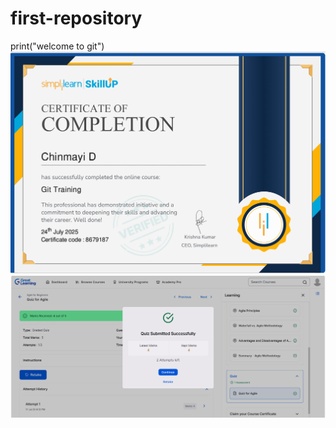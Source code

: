 # first-repository
print("welcome to git")
![image alt](https://github.com/Chinmayi011/first-repository/blob/590b8d2de4713393fd99e2c2b0914d68be342855/git_simplilearn.png)
![image alt](https://github.com/Chinmayi011/first-repository/blob/8a87dcbbb8110dd07f7f5fe9455d75f396b4edf0/Agile_Quiz.png)
